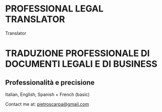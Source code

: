 # PROFESSIONAL LEGAL TRANSLATOR
Translator 

# TRADUZIONE PROFESSIONALE DI DOCUMENTI LEGALI E DI BUSINESS
## Professionalità e precisione
Italian, English, Spanish + French (basic)


Contact me at: pietroscarpa@gmail.com
